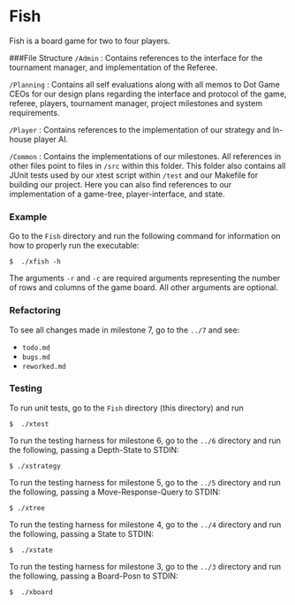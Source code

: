 # Fish

Fish is a board game for two to four players.

###File Structure
`/Admin` : Contains references to the interface for the tournament manager, 
and implementation of the Referee.

`/Planning` : Contains all self evaluations along with all memos to Dot Game CEOs for our design 
plans regarding the interface and protocol of the game, referee, players, tournament manager, 
project milestones and system requirements.

`/Player` : Contains references to the implementation of our strategy and In-house player AI.

`/Common` : Contains the implementations of our milestones.  All references in other files point to 
files in `/src` within this folder.  This folder also contains all JUnit tests used by our xtest 
script within `/test` and our Makefile for building our project.  Here you can also find references 
to our implementation of a game-tree, player-interface, and state. 

### Example
Go to the `Fish` directory and run the following command for information on how to properly run the
executable:

```
$  ./xfish -h
```

The arguments `-r` and `-c` are required arguments representing the number of rows and columns of
the game board. All other arguments are optional.

### Refactoring
To see all changes made in milestone 7, go to the `../7` and see:
* `todo.md`
* `bugs.md`
* `reworked.md`

### Testing
To run unit tests, go to the `Fish` directory (this directory) and run

```
$  ./xtest
```

To run the testing harness for milestone 6, go to the `../6` directory and run the following, passing a Depth-State to STDIN:

```
$ ./xstrategy
```

To run the testing harness for milestone 5, go to the `../5` directory and run the following, passing a Move-Response-Query to STDIN:

```
$ ./xtree
```

To run the testing harness for milestone 4, go to the `../4` directory and run the following, passing a State to STDIN:

```
$  ./xstate
```

To run the testing harness for milestone 3, go to the `../3` directory and run the following, passing a Board-Posn to STDIN:

```
$  ./xboard
```
